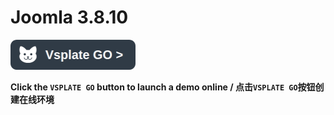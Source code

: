 # Joomla 3.8.10

<a href="https://www.vsplate.com/?docker-compose=https://github.com/vsplate/dcenvs/joomla/3.8.10"><img alt="VSPLATE GO" src="https://raw.githubusercontent.com/vsplate/images/master/vsgo_btn.png" width="200px"></a>

**Click the `VSPLATE GO` button to launch a demo online / 点击`VSPLATE GO`按钮创建在线环境**